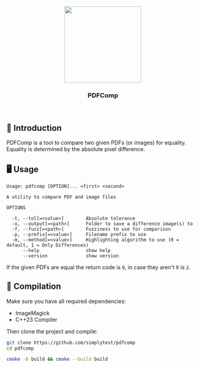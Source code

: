 <div align="center">
<img src="https://avatars.githubusercontent.com/u/49808127?s=200&v=4" width="200">

### PDFComp

</div>

<br/>

## 👋 Introduction

PDFComp is a tool to compare two given PDFs (or images) for equality. 
Equality is determined by the absolute pixel difference.

## 🖥️ Usage

```
Usage: pdfcomp [OPTION]... <first> <second> 

A utility to compare PDF and image files

OPTIONS

  -t, --tol[=<value>]        Absolute tolerance
  -o, --output[=<path>]      Folder to save a difference image(s) to
  -f, --fuzz[=<path>]        Fuzziness to use for comparison
  -p, --prefix[=<value>]     Filename prefix to use
  -m, --method[=<value>]     Highlighting algorithm to use (0 = default, 1 = Only Differences)
      --help                 show help
      --version              show version
```

If the given PDFs are equal the return code is `0`, in case they aren't it is `2`.

## 🧰 Compilation

Make sure you have all required dependencies:

* ImageMagick
* C++23 Compiler

Then clone the project and compile:

```sh
git clone https://github.com/simplytest/pdfcomp
cd pdfcomp

cmake -B build && cmake --build build
```

